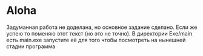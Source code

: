 # Aloha
Задуманная работа не доделана, но основное задание сделано. Если же успею то поменяю этот текст (но это не точно).
В директории Exe/main есть main.exe запустите её для того чтобы посмотреть на нынешней стадии программа